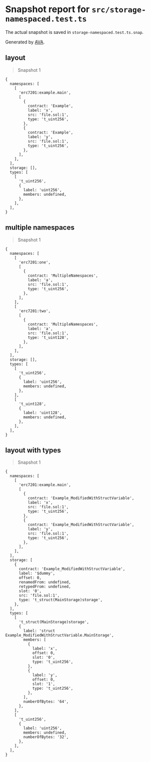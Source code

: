 # Snapshot report for `src/storage-namespaced.test.ts`

The actual snapshot is saved in `storage-namespaced.test.ts.snap`.

Generated by [AVA](https://avajs.dev).

## layout

> Snapshot 1

    {
      namespaces: [
        [
          'erc7201:example.main',
          [
            {
              contract: 'Example',
              label: 'x',
              src: 'file.sol:1',
              type: 't_uint256',
            },
            {
              contract: 'Example',
              label: 'y',
              src: 'file.sol:1',
              type: 't_uint256',
            },
          ],
        ],
      ],
      storage: [],
      types: [
        [
          't_uint256',
          {
            label: 'uint256',
            members: undefined,
          },
        ],
      ],
    }

## multiple namespaces

> Snapshot 1

    {
      namespaces: [
        [
          'erc7201:one',
          [
            {
              contract: 'MultipleNamespaces',
              label: 'a',
              src: 'file.sol:1',
              type: 't_uint256',
            },
          ],
        ],
        [
          'erc7201:two',
          [
            {
              contract: 'MultipleNamespaces',
              label: 'a',
              src: 'file.sol:1',
              type: 't_uint128',
            },
          ],
        ],
      ],
      storage: [],
      types: [
        [
          't_uint256',
          {
            label: 'uint256',
            members: undefined,
          },
        ],
        [
          't_uint128',
          {
            label: 'uint128',
            members: undefined,
          },
        ],
      ],
    }

## layout with types

> Snapshot 1

    {
      namespaces: [
        [
          'erc7201:example.main',
          [
            {
              contract: 'Example_ModifiedWithStructVariable',
              label: 'x',
              src: 'file.sol:1',
              type: 't_uint256',
            },
            {
              contract: 'Example_ModifiedWithStructVariable',
              label: 'y',
              src: 'file.sol:1',
              type: 't_uint256',
            },
          ],
        ],
      ],
      storage: [
        {
          contract: 'Example_ModifiedWithStructVariable',
          label: '$dummy',
          offset: 0,
          renamedFrom: undefined,
          retypedFrom: undefined,
          slot: '0',
          src: 'file.sol:1',
          type: 't_struct(MainStorage)storage',
        },
      ],
      types: [
        [
          't_struct(MainStorage)storage',
          {
            label: 'struct Example_ModifiedWithStructVariable.MainStorage',
            members: [
              {
                label: 'x',
                offset: 0,
                slot: '0',
                type: 't_uint256',
              },
              {
                label: 'y',
                offset: 0,
                slot: '1',
                type: 't_uint256',
              },
            ],
            numberOfBytes: '64',
          },
        ],
        [
          't_uint256',
          {
            label: 'uint256',
            members: undefined,
            numberOfBytes: '32',
          },
        ],
      ],
    }
